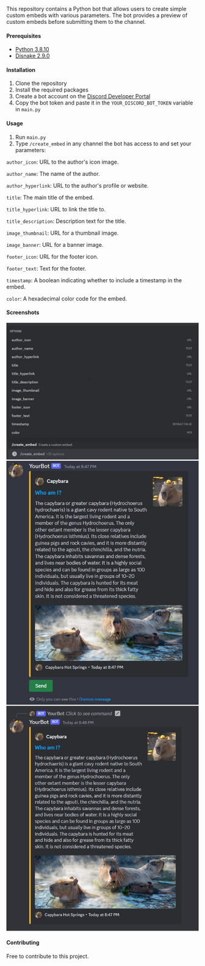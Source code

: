 This repository contains a Python bot that allows users to create simple custom embeds with various parameters. The bot provides a preview of custom embeds before submitting them to the channel.

#### Prerequisites
- [Python 3.8.10](https://www.python.org/downloads/release/python-3810/)
- [Disnake 2.9.0](https://pypi.org/project/disnake/)

#### Installation
1. Clone the repository
2. Install the required packages
3. Create a bot account on the [Discord Developer Portal](https://discord.com/developers/applications)
4. Copy the bot token and paste it in the `YOUR_DISCORD_BOT_TOKEN` variable in `main.py`

#### Usage
1. Run `main.py`
2. Type `/create_embed` in any channel the bot has access to and set your parameters:

`author_icon`: URL to the author's icon image.

`author_name`: The name of the author.

`author_hyperlink`: URL to the author's profile or website.

`title`: The main title of the embed.

`title_hyperlink`: URL to link the title to.

`title_description`: Description text for the title.

`image_thumbnail`: URL for a thumbnail image.

`image_banner`: URL for a banner image.

`footer_icon`: URL for the footer icon.

`footer_text`: Text for the footer.

`timestamp`: A boolean indicating whether to include a timestamp in the embed.

`color`: A hexadecimal color code for the embed.

#### Screenshots
![1](https://github.com/GoldenEggplant/simple-discord-embed-builder/blob/main/bot/assets/slash_command_create_embed_using_view.jpg)
![2](https://github.com/GoldenEggplant/simple-discord-embed-builder/blob/main/bot/assets/slash_command_create_embed_preview.jpg)
![3](https://github.com/GoldenEggplant/simple-discord-embed-builder/blob/main/bot/assets/slash_command_create_embed_send.jpg)

#### Contributing
Free to contribute to this project.
